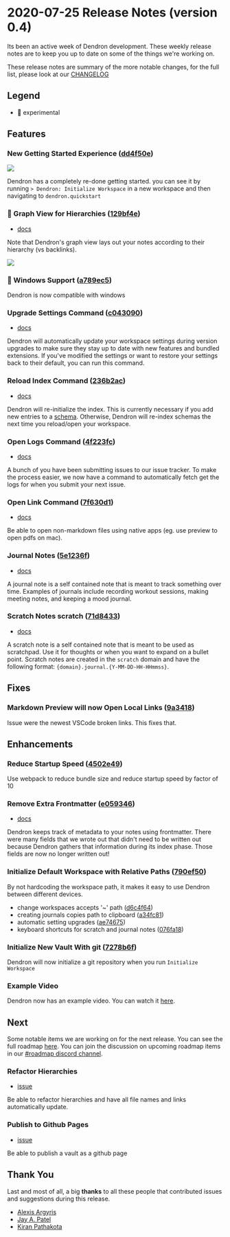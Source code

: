 # 2020-07-25 Release Notes (version 0.4)

Its been an active week of Dendron development. These weekly release notes are to keep you up to date on some of the things we're working on.

These release notes are summary of the more notable changes, for the full list, please look at our [CHANGELOG](https://github.com/dendronhq/dendron/blob/master/CHANGELOG.md)

## Legend

- 🚧 experimental

## Features

### New Getting Started Experience ([dd4f50e](https://github.com/dendronhq/dendron/commit/dd4f50eb169e7f9686c4e3fbabca3b2a6c1e1bb7))

![](https://foundation-prod-assetspublic53c57cce-8cpvgjldwysl.s3-us-west-2.amazonaws.com/assets/images/dendron-quickstart.gif)

Dendron has a completely re-done getting started. you can see it by running `> Dendron: Initialize Workspace` in a new workspace and then navigating to `dendron.quickstart`

### 🚧 Graph View for Hierarchies ([129bf4e](https://github.com/dendronhq/dendron/commit/129bf4e4e480dfbff66530725c6db8d2321adc28))

- [docs](https://github.com/dendronhq/dendron-template/blob/master/vault/dendron.topic.graph-view.md)

Note that Dendron's graph view lays out your notes according to their hierarchy (vs backlinks).

![](https://foundation-prod-assetspublic53c57cce-8cpvgjldwysl.s3-us-west-2.amazonaws.com/assets/images/graph-intro.gif)

### 🚧 Windows Support ([a789ec5](https://github.com/dendronhq/dendron/commit/a789ec5792301103d302739f00b595509128d367))

Dendron is now compatible with windows

### Upgrade Settings Command ([c043090](https://github.com/dendronhq/dendron/commit/c0430905d314c6ee870f9bdd45434f53e93a7098))

- [docs](https://github.com/dendronhq/dendron-template/blob/master/vault/dendron.topic.commands.md#upgrade-settings)

Dendron will automatically update your workspace settings during version upgrades to make sure they stay up to date with new features and bundled extensions. If you've modified the settings or want to restore your settings back to their default, you can run this command.

### Reload Index Command ([236b2ac](https://github.com/dendronhq/dendron/commit/236b2ac70812c4df525ff27479802b6e49e0587f))

- [docs](https://github.com/dendronhq/dendron-template/blob/master/vault/dendron.topic.commands.md#reload-index)

Dendron will re-initialize the index. This is currently necessary if you add new entries to a [schema](https://github.com/dendronhq/dendron-template/blob/master/vault/dendron.topic.schema.md). Otherwise, Dendron will re-index schemas the next time you reload/open your workspace.

### Open Logs Command ([4f223fc](https://github.com/dendronhq/dendron/commit/4f223fc318fe033471252611c8f41d505dca1055))

- [docs](https://github.com/dendronhq/dendron-template/blob/master/vault/dendron.topic.commands.md#open-logs)

A bunch of you have been submitting issues to our issue tracker. To make the process easier, we now have a command to automatically fetch get the logs for when you submit your next issue.

### Open Link Command ([7f630d1](https://github.com/dendronhq/dendron/commit/7f630d1fb95d5c0d28fc5a83f4cee27bc17d452c))

- [docs](https://github.com/dendronhq/dendron-template/blob/master/vault/dendron.topic.links.md)

Be able to open non-markdown files using native apps (eg. use preview to open pdfs on mac).

### Journal Notes ([5e1236f](https://github.com/dendronhq/dendron/commit/5e1236fddbf1e0fddf4c27d1a40e9841cc99974f))

- [docs](https://github.com/dendronhq/dendron-template/blob/master/vault/dendron.topic.special-notes.md#journal-note)

A journal note is a self contained note that is meant to track something over time. Examples of journals include recording workout sessions, making meeting notes, and keeping a mood journal.

### Scratch Notes scratch ([71d8433](https://github.com/dendronhq/dendron/commit/71d8433fbd10651ec7fcd13a5f7ee41199a43632))

- [docs](https://github.com/dendronhq/dendron-template/blob/master/vault/dendron.topic.special-notes.md#scratch-note)

A scratch note is a self contained note that is meant to be used as scratchpad. Use it for thoughts or when you want to expand on a bullet point. Scratch notes are created in the `scratch` domain and have the following format: `{domain}.journal.{Y-MM-DD-HH-HHmmss}`.

## Fixes

### Markdown Preview will now Open Local Links ([9a3418](https://github.com/dendronhq/dendron/commit/10a3418f7a633fa9b5294794e1a912cb4ea6c066))

Issue were the newest VSCode broken links. This fixes that.

## Enhancements

### Reduce Startup Speed ([4502e49](https://github.com/dendronhq/dendron/commit/4502e49f79d490bb639d2daaf93f841e5b18449d))

Use webpack to reduce bundle size and reduce startup speed by factor of 10

### Remove Extra Frontmatter ([e059346](https://github.com/dendronhq/dendron/commit/e0593467fca94a4d29dc9463721a99e67881cfb3))

- [docs](https://github.com/dendronhq/dendron-template/blob/master/vault/dendron.topic.frontmatter.md)

Dendron keeps track of metadata to your notes using frontmatter. There were many fields that we wrote out that didn't need to be written out because Dendron gathers that information during its index phase. Those fields are now no longer written out!

### Initialize Default Workspace with Relative Paths ([790ef50](https://github.com/dendronhq/dendron/commit/790ef503225e5b18a78e3e62e847ba8b2adfd8d0))

By not hardcoding the workspace path, it makes it easy to use Dendron between different devices.

- change workspaces accepts '~' path ([d6c4f64](https://github.com/dendronhq/dendron/commit/d6c4f64cdfbb9e6b5c44a04320a84756fefcb924))
- creating journals copies path to clipboard ([a34fc81](https://github.com/dendronhq/dendron/commit/a34fc815454e0e86112d5a507dd0013ec37a0edb))
- automatic setting upgrades ([ae74675](https://github.com/dendronhq/dendron/commit/ae74675ab05f8b4ff579311850817c434e23ec94))
- keyboard shortcuts for scratch and journal notes ([076fa18](https://github.com/dendronhq/dendron/commit/076fa18ceb0836736e123d7439af31da00cc2ec2))

### Initialize New Vault With git ([7278b6f](https://github.com/dendronhq/dendron/commit/7278b6fbbf4e175815a0a069c449ad7ef479a77e))

Dendron will now initialize a git repository when you run `Initialize Workspace`

### Example Video

Dendron now has an example video. You can watch it [here](https://youtu.be/6rwWUalr9Ac).

## Next

Some notable items we are working on for the next release. You can see the full roadmap [here](https://github.com/orgs/dendronhq/projects/1). You can join the discussion on upcoming roadmap items in our [#roadmap discord channel](https://discord.gg/HzkFcs).

### Refactor Hierarchies

- [issue](https://github.com/dendronhq/dendron/issues/39)

Be able to refactor hierarchies and have all file names and links automatically update.

### Publish to Github Pages

- [issue](https://github.com/dendronhq/dendron/issues/60)

Be able to publish a vault as a github page

## Thank You

Last and most of all, a big **thanks** to all these people that contributed issues and suggestions during this release.

- [Alexis Argyris](https://github.com/alexisargyris)
- [Jay A. Patel](https://github.com/jayp)
- [Kiran Pathakota](https://github.com/kpathakota)
